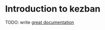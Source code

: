 # Introduction to kezban

TODO: write [great documentation](http://jacobian.org/writing/what-to-write/)
